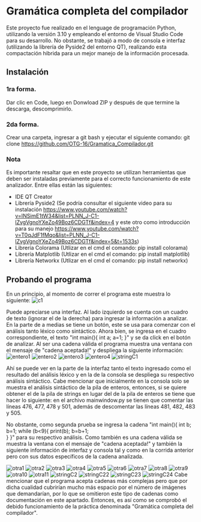 # Gramática completa del compilador 
Este proyecto fue realizado en el lenguage de programación Python, utilizando la versión 3.10 y empleando el entorno de Visual Studio Code para su desarrollo. No obstante, se trabajó a modo de consola e interfaz (utilizando la librería de Pyside2 del entorno QT), realizando esta compactación hibrida para un mejor manejo de la información procesada.

## Instalación
### 1ra forma.
Dar clic en Code, luego en Donwload ZIP y después de que termine la descarga, descomprimirlo.

### 2da forma.
Crear una carpeta, ingresar a git bash y ejecutar el siguiente comando:  git clone https://github.com/OTG-16/Gramatica_Compilador.git

### Nota
Es importante resaltar que en este proyecto se utilizan herramientas que deben ser instaladas previamente para el correcto funcionamiento de este analizador. Entre ellas están las siguientes:

- IDE QT Creator
- Librería Pyside2 (Se podría consultar el siguiente video para su instalación https://www.youtube.com/watch?v=INSimE1tW34&list=PLNN_J-C1-lZvgVgnoYXeZo49Boz6CDGTf&index=4 y este otro como introducción para su manejo https://www.youtube.com/watch?v=T0qJdF1fMqo&list=PLNN_J-C1-lZvgVgnoYXeZo49Boz6CDGTf&index=5&t=1533s)
- Librería Colorama (Utlizar en el cmd el comando: pip install colorama)
- Librería Matplotlib (Utlizar en el cmd el comando: pip install matplotlib)
- Librería Networkx (Utlizar en el cmd el comando: pip install networkx)

## Probando el programa
En un principio, al momento de correr el programa este muestra lo siguiente:
![c1](https://user-images.githubusercontent.com/70919055/191636160-03a7d676-64d0-44b7-be3e-5f74b06b9f8a.PNG)

Puede apreciarse una interfaz. Al lado izquierdo se cuenta con un cuadro de texto (ignorar el de la derecha) para ingresar la información a analizar. En la parte de a medias se tiene un botón, este se usa para comenzar con el análisis tanto léxico como sintáctico. Ahora bien, se ingresa en el cuadro correspondiente, el texto "int main(){
int a;
a=1;
}" y se da click en el botón de analizar. Al ser una cadena válida el programa muestra una ventana con el mensaje de "cadena aceptada!" y despliega la siguiente información:
![entero1](https://user-images.githubusercontent.com/70919055/197355779-e7b3235a-1565-439a-8b59-1d82e59a2dd8.png)
![entero2](https://user-images.githubusercontent.com/70919055/197355981-df526f60-970e-4bea-8a82-c0f1a7c02043.png)
![entero3](https://user-images.githubusercontent.com/70919055/197356031-6082d233-a08a-46ee-8b4b-f01ae2f901cc.png)
![entero4](https://user-images.githubusercontent.com/70919055/197356086-80fc926a-a1df-4579-b249-842fdf5fae0f.png)
![stringC1](https://user-images.githubusercontent.com/70919055/197356206-62f1b969-1e3b-43ba-b397-1770c41e531f.png)

Ahí se puede ver en la parte de la interfaz tanto el texto ingresado como el resultado del análisis léxico y en la de la consola se despliega su respectivo análisis sintáctico. Cabe mencionar que inicialmente en la consola solo se muestra el análisis sintáctico de la pila de enteros, entonces, si se quiere obtener el de la pila de strings en lugar del de la pila de enteros se tiene que hacer lo siguiente: en el archivo mainwindow.py se tienen que comentar las líneas 476, 477, 478 y 501, además de descomentar las líneas 481, 482, 483 y 505. 

No obstante, como segunda prueba se ingresa la cadena "int main(){
int b;
b=1;
while (b<9){
       print(b);
       b=b+1;	
}
}" para su respectivo análisis. Como también es una cadena válida se muestra la ventana con el mensaje de "cadena aceptada!" y también la siguiente información de interfaz y consola tal y como en la corrida anterior pero con sus datos específicos de la cadena analizada.

![otra1](https://user-images.githubusercontent.com/70919055/197358288-15bcdecc-624a-475b-813d-94f044fce012.png)
![otra2](https://user-images.githubusercontent.com/70919055/197358332-2dd3bb2c-7a6a-4016-851a-b3d5575c61a6.png)
![otra3](https://user-images.githubusercontent.com/70919055/197358354-5f6bf96c-9d62-469e-95ae-d85239989cbc.png)
![otra4](https://user-images.githubusercontent.com/70919055/197358380-698a1099-c94a-4b44-9655-3b3a9ad3d080.png)
![otra5](https://user-images.githubusercontent.com/70919055/197358405-0b352084-c722-4d94-bf49-7b04d0f92a96.png)
![otra6](https://user-images.githubusercontent.com/70919055/197358422-e7113955-7a13-492c-abfd-7fe945a038e7.png)
![otra7](https://user-images.githubusercontent.com/70919055/197358450-1669c325-ec09-4577-a00b-42e715830ed0.png)
![otra8](https://user-images.githubusercontent.com/70919055/197358524-98c142e5-247c-4942-a847-441c78508902.png)
![otra9](https://user-images.githubusercontent.com/70919055/197358547-28f7c67c-7999-4205-b31f-08fd4a15ca47.png)
![otra10](https://user-images.githubusercontent.com/70919055/197358570-39e83439-0d69-45d6-bd0e-a6fe6569e054.png)
![otra11](https://user-images.githubusercontent.com/70919055/197358611-10b5c6f1-5491-4e65-827b-ef2975501609.png)
![stringC2](https://user-images.githubusercontent.com/70919055/197358656-721ba037-b812-43c8-b875-d73e88757278.png)
![stringC22](https://user-images.githubusercontent.com/70919055/197358682-e30f6d0d-ac14-482e-9d0c-b552166ac8fe.png)
![stringC23](https://user-images.githubusercontent.com/70919055/197358712-69b77ebf-fd3d-451a-8d57-610d5f9b95ef.png)
![stringC24](https://user-images.githubusercontent.com/70919055/197358741-208b77c8-2df8-4020-9c33-e3796235fde9.png)
Cabe mencionar que el programa acepta cadenas más complejas pero que por dicha cualidad cubrirían mucho más espacio por el número de imágenes que demandarían, por lo que se omitieron este tipo de cadenas como documentación en este apartado.
Entonces, es así como se comprobó el debido funcionamiento de la práctica denominada "Gramática completa del compilador".
